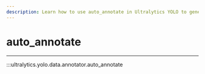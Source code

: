 ```yaml
---
description: Learn how to use auto_annotate in Ultralytics YOLO to generate annotations automatically for your dataset_SSDD. Simplify object detection workflows.
---
```


# auto_annotate
---
:::ultralytics.yolo.data.annotator.auto_annotate
<br><br>
